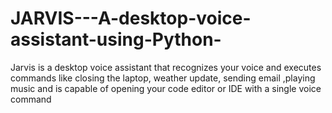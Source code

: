 # JARVIS---A-desktop-voice-assistant-using-Python-
Jarvis is a desktop voice assistant that recognizes your voice
and executes commands like closing the laptop, weather update, sending email ,playing music and is capable of opening
your code editor or IDE with a single voice command
